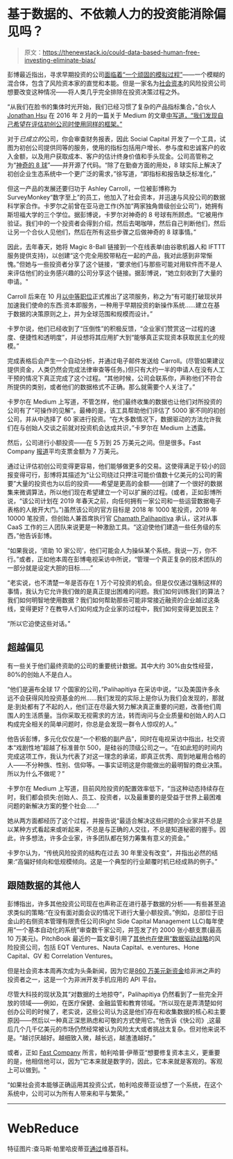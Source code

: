 # 基于数据的、不依赖人力的投资能消除偏见吗？

> 原文：<https://thenewstack.io/could-data-based-human-free-investing-eliminate-bias/>

彭博最近指出，寻求早期投资的公司[面临着“一个顽固的模拟过程”](https://www.bloomberg.com/news/features/2018-05-01/white-male-vcs-tend-to-fund-white-male-entrepreneurs-could-robots-do-better)——一个模糊的混合体，包含了风险资本家的直觉和本能。但是一家名为[社会资本](http://www.socialcapital.com/)的风险投资公司想要改变这种情况——将人类几乎完全排除在投资决策过程之外。

“从我们在脸书的集体时光开始，我们已经习惯了复杂的产品指标集合，”合伙人 [Jonathan Hsu](https://www.linkedin.com/in/jonathanphsu/) 在 2016 年 2 月的一篇关于 Medium 的文章[中写道，“我们发现自己希望在评估初创公司时使用同样的框架。”](https://medium.com/swlh/diligence-at-social-capital-epilogue-introducing-the-8-ball-and-gaap-for-startups-7ab215c378bc)

对于*已成立的*公司，你会审查财务报表，因此 Social Capital 开发了一个工具，试图为初创公司提供同等的服务，使用的指标包括用户增长、参与度和忠诚客户的收入金额，以及用户获取成本、客户的估计终身价值和手头现金。公司高管称之为“[神奇的 8 球](https://analytics.socialcapital.com/eightball/login?mode=select)”——并开源了代码。“除了在勤奋方面的用处，8 球实际上解决了初创企业生态系统中一个更广泛的需求，”徐写道，“即指标和报告缺乏标准化，”

但这一产品的发展还要归功于 Ashley Carroll，一位被彭博称为 SurveyMonkey“数字至上”的员工，他加入了社会资本，并迅速与风投公司的数据科学家合作。卡罗尔之前曾在亚马逊工作(外加“两家独角兽级创业公司”)，她拥有斯坦福大学的三个学位。据彭博说，卡罗尔对神奇的 8 号球有所顾虑。“它被用作验证。我们中的一个投资者会得到介绍，然后去喝咖啡，然后自己判断他们，然后让另一个合伙人见他们，然后在所有这些步骤之后做神奇的 8 球事情。”

因此，去年春天，她将 Magic 8-Ball 链接到一个在线表单(由谷歌机器人和 IFTTT 服务提供支持)，以创建“这个完全用胶带粘在一起的产品，我对此感到非常惭愧。”但她与一些投资者分享了这个链接，“要求他们与那些可能对用软件而不是人来评估他们的业务感兴趣的公司分享这个链接。据彭博说，“她立刻收到了大量的申请。"

Carroll 后来在 10 月[以中等职位](https://medium.com/social-capital/capital-as-a-service-a-new-operating-system-for-early-stage-investing-6d001416c0df)正式推出了这项服务，称之为“有可能打破现状并加速我们使命的东西:资本即服务，一种用于早期投资的新操作系统……建立在基于数据的决策原则之上，并为全球范围和规模而设计。”

卡罗尔说，他们已经收到了“压倒性”的积极反馈，“企业家们赞赏这一过程的速度、便捷性和透明度”，并设想将其应用扩大到“能够真正实现资本获取民主化的规模。”

完成表格后会产生一个自动分析，并通过电子邮件发送给 Carroll。(尽管如果建议提供资金，人类仍然会完成法律审查等任务。)但只有大约一半的申请人在没有人工干预的情况下真正完成了这个过程。“其他时候，公司会联系你，声称他们不符合所提供的类别，或者他们的数据格式不正确。那么就需要个人关注了。”

卡罗尔在 Medium 上写道，不管怎样，他们最终收集的数据也让他们对所投资的公司有了“可操作的见解”。最棒的是，该工具帮助他们评估了 5000 家不同的初创公司，并从中选择了 60 家进行投资。“在大多数情况下，数据驱动的方法允许我们在与创始人交谈之前就对投资机会达成共识，”卡罗尔在 Medium 上透露。

然后，公司进行小额投资——在 5 万到 25 万美元之间。但是很多。Fast Company [报道](https://www.fastcompany.com/40525495/social-capitals-chamath-palihapitiya-wants-to-fix-capitalism)平均支票金额为 7 万美元。

通过让评估初创公司变得更容易，他们能够做更多的交易。这使得满足于较小的回报变得可行，彭博将其描述为“让公司绕过只押注可能价值数十亿美元的公司的需要”大量的投资也为以后的投资——希望是更高的金额——创建了一个很好的数据集来微调算法，所以他们现在希望建立一个可以扩展的过程。(或者，正如彭博所说，“该公司计划在 2019 年春天之前，向任何拥有一家公司和一些运营数据电子表格的人敞开大门。”)虽然该公司的官方目标是 2018 年 1000 笔投资，2019 年 10000 笔投资，但创始人兼首席执行官 [Chamath Palihapitiya](https://en.wikipedia.org/wiki/Chamath_Palihapitiya) 承认，这对从事 CaaS 工作的三人团队来说更是一种激励工具。“这迫使他们建造一些任务级的东西，”他告诉彭博。

“如果我说，‘资助 10 家公司’，他们可能会人为操纵某个系统。我说一万，你不行。”或者，正如他本周在彭博电视采访中所说，“管理一个真正复杂的技术团队的一部分就是设定大胆的目标……”

“老实说，也不清楚一年是否存在 1 万个可投资的机会。但是仅仅通过强制这样的事情，我认为它允许我们做的是真正提出困难的问题。我们如何训练我们的算法？我们如何明智地使用数据？我们如何帮助那些可能非常接近融资的企业越过这条线，变得更好？在教导人们如何成为企业家的过程中，我们如何变得更加民主？

“所以它迫使这些对话。”

## 超越偏见

有一些关于他们最终资助的公司的重要统计数据。其中大约 30%由女性经营，80%的创始人不是白人。

“他们是遍布全球 17 个国家的公司，”Palihapitiya 在采访中说，“以及美国许多永远不会获得风险投资基金的州……我们发现的实际上是你认为我们会发现的，那就是:到处都有了不起的人，他们正在尽最大努力解决真正重要的问题，改善他们周围人的生活质量。当你采取无视需求的方法，转而询问与企业质量和创始人的人口构成完全相关的简单问题时，你总是会发现一群令人惊叹的人。”

他告诉彭博，多元化仅仅是“一个积极的副产品”，同时在电视采访中指出，社交资本“戏剧性地”超越了标准普尔 500，是硅谷的顶级公司之一。“在如此短的时间内完成这项工作，我认为代表了对这一理念的承诺，即真正优秀、周到地雇用合格的人——不分种族、性别、信仰等。—事实证明这是你能做出的最明智的商业决策。所以为什么不做呢？”

卡罗尔在 Medium 上写道，目前风险投资的配置效率低下，“当这种动态持续存在时，我们都会损失:创始人、员工、投资者，以及最重要的是受益于世界上最困难问题的新解决方案的整个社会……”

她从两方面都经历了这个过程，并报告说“最适合解决这些问题的企业家并不总是以某种方式看起来或听起来，不总是与正确的人交往，不总是知道秘密的握手。因此，许多想法，许多企业家，许多团队都在努力筹集有意义的资金。”

卡罗尔认为，“传统风险投资的结构在过去 30 年里没有改变”，并指出必然的结果:“高偏好倾向和低规模倾向。这是一个典型的行业颠覆时机已经成熟的例子。”

## **跟随数据的其他人**

彭博指出，许多其他投资公司现在也声称正在进行基于数据的分析——有些甚至追求类似的策略:“在没有面对面会议的情况下进行大量小额投资。”例如，总部位于旧金山的右侧资本管理有限责任公司(Right Side Capital Management LLC)每年使用“一个基本自动化的系统”审查数千家公司，并签发了约 2000 张小额支票(最高 10 万美元)。PitchBook 最近的一篇文章引用了[其他也在使用“数据驱动战略](https://pitchbook.com/news/articles/data-driven-investing-why-gut-feel-may-no-longer-be-good-enough)的风险投资公司，包括 EQT Ventures、Nauta Capital、e.ventures、Hone Capital、GV 和 Correlation Ventures。

但是社会资本本周再次成为头条新闻，因为它是[860 万美元新资金](https://techcrunch.com/2018/05/08/africa-roundup-safaricom-unveils-bonga-africas-talking-gets-8-6m-techcrunch-visits-nigeria-ghana/)给非洲之声的投资者之一，这是一个为非洲开发手机应用的 API 平台。

尽管大科技的现状及其“对数据的土地掠夺”，Palihapitiya 仍然看到了一些完全开放的领域——例如，在医疗保健、金融监管和教育领域。“所以现在是弄清楚如何创办公司的时候了，老实说，这些公司认为这是他们存在和收集数据的核心和主要原因——然后以一种真正深思熟虑和可敬的方式使用它。”他告诉《快公司》,这最后几个几千亿美元的市场仍然经常被认为风险太大或者挑战太复杂。但对他来说不是。“越讨厌越好。越细致入微，越长远，越渣渣越好。”

或者，正如 [Fast Company](https://www.fastcompany.com/40525495/social-capitals-chamath-palihapitiya-wants-to-fix-capitalism) 所言，帕利哈普·伊蒂亚“想要修复资本主义，更重要的是，他相信他可以，因为”它本来就是数字的，因此，它本来就是客观的。客观上可以做到。"

“如果社会资本能够正确运用其投资公式，帕利哈皮蒂亚设想了一个系统，在这个系统中，公司可以为所有人带来和平与繁荣。”

* * *

# WebReduce

特征图片:查马斯·帕里哈皮蒂亚[通过](https://en.wikipedia.org/wiki/Chamath_Palihapitiya#/media/File:Chamath_Palihapitiya_2016_Dialog_(cropped).jpg)维基百科。

<svg xmlns:xlink="http://www.w3.org/1999/xlink" viewBox="0 0 68 31" version="1.1"><title>Group</title> <desc>Created with Sketch.</desc></svg>